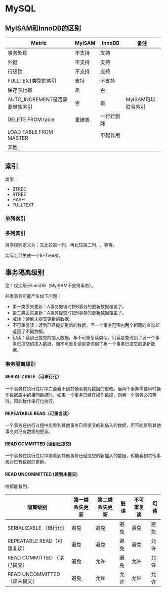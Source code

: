 # MySQL

## MyISAM和InnoDB的区别

|Metric|MyISAM|InnoDB|备注|
|---|---|---|---|
|事务处理|不支持|支持||
|外键|不支持|支持||
|行级锁|不支持|支持||
|FULLTEXT类型的索引|支持|不支持||
|保存表行数|是|否||
|AUTO_INCREMENT是否需要单独索引|否|是|MyISAM可以联合索引|
|DELETE FROM table|重建表|一行行删除||
|LOAD TABLE FROM MASTER||不起作用||
|其他||||

## 索引

类型：

* BTREE
* RTREE
* HASH
* FULLTEXT

### 单列索引

### 多列索引

排序规则定义为：先比较第一列，再比较第二列...，等等。

实际上只生成一个B+Tree树。

## 事务隔离级别

注：仅适用于InnoDB（MyISAM不支持事务）。

并发事务可能产生如下问题：

* 第一类丢失更新：A事务撤销时把B事务的更新数据覆盖了。
* 第二类丢失更新：A事务提交时把B事务的更新数据覆盖了。
* 脏读：读到未提交更新的数据。
* 不可重复读：读到已经提交更新的数据，但一个事务范围内两个相同的查询却返回了不同数据。
* 幻读：读到已提交的插入数据。与不可重复读类似，幻读是查询到了另一个事务已提交的插入数据，而不可重复读是查询到了另一个事务已提交的更新数据。

### 事务隔离级别

#### SERIALIZABLE（可串行化）

一个事务在执行过程中完全看不到其他事务对数据的更改。当两个事务需要同时操作数据库中的相同数据时，如果一个事务已经在操作数据，则另一个事务必须等待。因此称作串行化执行。

#### REPEATABLE READ（可重复读）

一个事务在执行过程中能看到其他事务已经提交的新插入的数据，但不能看到其他事务对已有数据的更新。

#### READ COMMITTED (读到已提交)

一个事务在执行过程中能看到其他事务已经提交的新插入的数据，也能看到其他事务对已有数据的更新。

#### READ UNCOMMITTED (读到未提交)

啥都能看到。




|隔离级别|第一类丢失更新|第二类丢失更新|脏读|不可重复读|幻读|
|---|---|---|---|---|---|
|SERIALIZABLE （串行化）|避免|避免|避免|避免|避免|
|REPEATABLE READ（可重复读）|避免|避免|避免|避免|允许|
|READ COMMITTED （读已提交）|避免|允许|避免|允许|允许|
|READ UNCOMMITTED（读未提交）|避免|允许|允许|允许|允许|
